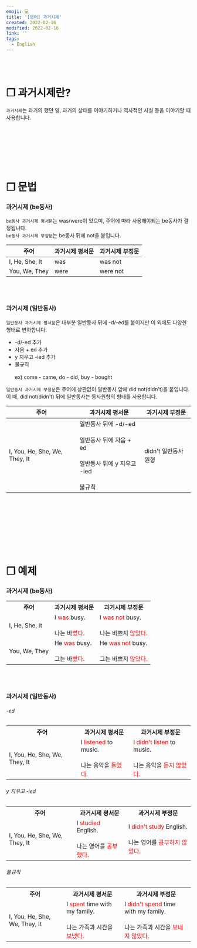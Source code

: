 ```yaml
---
emoji: 💻
title: '[영어] 과거시제'
created: 2022-02-16
modified: 2022-02-16
link: ''
tags:
  - English
---
```

<br></br>





# **❐ 과거시제란?**
`과거시제`는 과거의 했던 일, 과거의 상태를 이야기하거나 역사적인 사실 등을 이야기할 때 사용합니다.
<br></br><br></br><br></br><br></br>





# **❐ 문법**
### 과거시제 (be동사)
`be동사 과거시제 평서문`는 was/were이 있으며, 주어에 따라 사용해야되는 be동사가 결정됩니다.  
`be동사 과거시제 부정문`는 be동사 뒤에 not을 붙입니다.

|주어|과거시제 평서문|과거시제 부정문|
|----|---|---|
|I, He, She, It|was|was not|
|You, We, They|were|were not|
<br></br>

### 과거시제 (일반동사)
`일반동사 과거시제 평서문`은 대부분 일반동사 뒤에 -d/-ed를 붙이지만 이 외에도 다양한 형태로 변화합니다.  
- -d/-ed 추가
- 자음 + ed 추가
- y 지우고 -ied 추가
- 불규칙<br></br>ex) come - came, do - did, buy - bought

`일반동사 과거시제 부정문`은 주어에 상관없이 일반동사 앞에 did not(didn't)을 붙입니다.  
이 때, did not(didn't) 뒤에 일반동사는 동사원형의 형태를 사용합니다.

|주어|과거시제 평서문|과거시제 부정문|
|----|---|---|
|I, You, He, She, We, They, It|일반동사 뒤에 -d/-ed<br></br>일반동사 뒤에 자음 + ed<br></br>일반동사 뒤에 y 지우고 -ied<br></br>불규칙|didn't 일반동사원형|
<br></br><br></br><br></br><br></br>





# **❐ 예제**
### 과거시제 (be동사)
<table>
<tr>
  <th style="text-align: center">주어</th>
  <th style="text-align: center">과거시제 평서문</th>
  <th style="text-align: center">과거시제 부정문</th>
</tr>
<tr>
  <td>I, He, She, It</td>
  <td>I <span style="color:red">was</span> busy.<br></br>
      나는 바<span style="color:red">빴다.</span>
  </td>
  <td>I <span style="color:red">was not</span> busy.<br></br>
      나는 바쁘지 <span style="color:red">않았다.</span> 
  </td>  
</tr>
<tr>
  <td>You, We, They</td>
  <td>He <span style="color:red">was</span> busy.<br></br>
      그는 바<span style="color:red">빴다.</span>
  </td>
  <td>He <span style="color:red">was not</span> busy.<br></br>
      그는 바쁘지 <span style="color:red">않았다.</span> 
  </td>  
</tr>
</table>
<br></br>



### 과거시제 (일반동사)
###### -ed
<table>
<tr>
  <th style="text-align: center">주어</th>
  <th style="text-align: center">과거시제 평서문</th>
  <th style="text-align: center">과거시제 부정문</th>
</tr>
<tr>
  <td>I, You, He, She, We, They, It</td>
  <td>I <span style="color:red">listened</span> to music.<br></br>
      나는 음악을 <span style="color:red">들었다.</span>
  </td>
  <td>I <span style="color:red">didn't listen</span> to music.<br></br>
      나는 음악을 <span style="color:red">듣지 않았다.</span>
  </td>  
</tr>
</table>

###### y 지우고 -ied
<table>
<tr>
  <th style="text-align: center">주어</th>
  <th style="text-align: center">과거시제 평서문</th>
  <th style="text-align: center">과거시제 부정문</th>
</tr>
<tr>
  <td>I, You, He, She, We, They, It</td>
  <td>I <span style="color:red">studied</span> English.<br></br>
      나는 영어를 <span style="color:red">공부했다.</span>
  </td>
  <td>I <span style="color:red">didn't study</span> English.<br></br>
      나는 영어를 <span style="color:red">공부하지 않았다.</span>
  </td>  
</tr>
</table>

###### 불규칙
<table>
<tr>
  <th style="text-align: center">주어</th>
  <th style="text-align: center">과거시제 평서문</th>
  <th style="text-align: center">과거시제 부정문</th>
</tr>
<tr>
  <td>I, You, He, She, We, They, It</td>
  <td>I <span style="color:red">spent</span> time with my family.<br></br>
      나는 가족과 시간을 <span style="color:red">보냈다.</span>
  </td>
  <td>I <span style="color:red">didn't spend</span> time with my family.<br></br>
      나는 가족과 시간을 <span style="color:red">보내지 않았다.</span>
  </td>  
</tr>
</table>
<br></br>